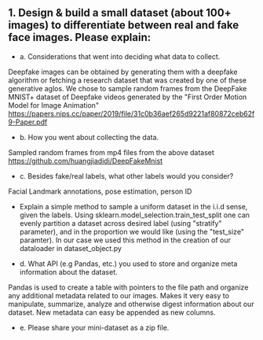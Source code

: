 ## 1. Design & build a small dataset (about 100+ images) to differentiate between real and fake face images. Please explain:

* a. Considerations that went into deciding what data to collect.

Deepfake images can be obtained by generating them with a deepfake algorithm or fetching a research dataset that was created by one of these generative aglos. We chose to sample random frames from the DeepFake MNIST+ dataset of Deepfake videos generated by the "First Order Motion Model for Image Animation" https://papers.nips.cc/paper/2019/file/31c0b36aef265d9221af80872ceb62f9-Paper.pdf

* b. How you went about collecting the data.

Sampled random frames from mp4 files from the above dataset
https://github.com/huangjiadidi/DeepFakeMnist

* c. Besides fake/real labels, what other labels would you consider?

Facial Landmark annotations, pose estimation, person ID
 
* Explain a simple method to sample a uniform dataset in the i.i.d sense, given the labels.
Using sklearn.model_selection.train_test_split one can evenly partition a dataset across desired label (using "stratify" parameter), and in the proportion we would like (using the "test_size" paramter). In our case we used this method in the creation of our dataloader in dataset_object.py


* d. What API (e.g Pandas, etc.) you used to store and organize meta information about the dataset.

Pandas is used to create a table with pointers to the file path and organize any additional metadata related to our images. Makes it very easy to manipulate, summarize, analyze and otherwise digest information about our dataset. New metadata can easy be appended as new columns.

* e. Please share your mini-dataset as a zip file.
